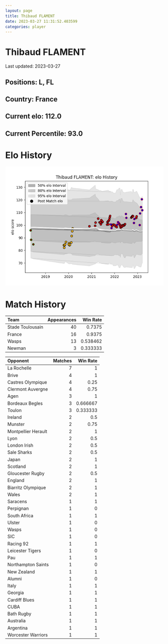 ```yaml
---  
layout: page  
title: Thibaud FLAMENT  
date: 2023-03-27 11:31:52.403599  
categories: player  
---
```

# Thibaud FLAMENT


Last updated: 2023-03-27
## Positions: L, FL

## Country: France

## Current elo: 112.0

## Current Percentile: 93.0

# Elo History


![elo history](history_ThibaudFLAMENT.png)
# Match History


| Team             |   Appearances |   Win Rate |
|:-----------------|--------------:|-----------:|
| Stade Toulousain |            40 |   0.7375   |
| France           |            16 |   0.9375   |
| Wasps            |            13 |   0.538462 |
| Newman           |             3 |   0.333333 |

| Opponent            |   Matches |   Win Rate |
|:--------------------|----------:|-----------:|
| La Rochelle         |         7 |   1        |
| Brive               |         4 |   1        |
| Castres Olympique   |         4 |   0.25     |
| Clermont Auvergne   |         4 |   0.75     |
| Agen                |         3 |   1        |
| Bordeaux Begles     |         3 |   0.666667 |
| Toulon              |         3 |   0.333333 |
| Ireland             |         2 |   0.5      |
| Munster             |         2 |   0.75     |
| Montpellier Herault |         2 |   1        |
| Lyon                |         2 |   0.5      |
| London Irish        |         2 |   0.5      |
| Sale Sharks         |         2 |   0.5      |
| Japan               |         2 |   1        |
| Scotland            |         2 |   1        |
| Gloucester Rugby    |         2 |   0.5      |
| England             |         2 |   1        |
| Biarritz Olympique  |         2 |   1        |
| Wales               |         2 |   1        |
| Saracens            |         1 |   1        |
| Perpignan           |         1 |   0        |
| South Africa        |         1 |   1        |
| Ulster              |         1 |   0        |
| Wasps               |         1 |   0        |
| SIC                 |         1 |   0        |
| Racing 92           |         1 |   1        |
| Leicester Tigers    |         1 |   0        |
| Pau                 |         1 |   1        |
| Northampton Saints  |         1 |   0        |
| New Zealand         |         1 |   1        |
| Alumni              |         1 |   0        |
| Italy               |         1 |   1        |
| Georgia             |         1 |   1        |
| Cardiff Blues       |         1 |   1        |
| CUBA                |         1 |   1        |
| Bath Rugby          |         1 |   1        |
| Australia           |         1 |   1        |
| Argentina           |         1 |   1        |
| Worcester Warriors  |         1 |   1        |